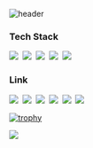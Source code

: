![header](https://capsule-render.vercel.app/api?type=Waving&color=timeGradient&height=350&section=header&text=saehyun%&fontSize=90)

### Tech Stack
<p>
  <img src="https://img.shields.io/badge/Android-3DDC84?style=flat-square&logo=Android&logoColor=white"/>&nbsp
  <img src="https://img.shields.io/badge/Flutter-02569B?style=flat-square&logo=Flutter&logoColor=white"/>&nbsp
  <img src="https://img.shields.io/badge/Spring-6DB33F?style=flat-square&logo=Spring&logoColor=white"/>&nbsp 
  <img src="https://img.shields.io/badge/Kotlin-0095D5?style=flat-square&logo=Kotlin&logoColor=white"/>&nbsp 
  <img src="https://img.shields.io/badge/Dart-0175C2?style=flat-square&logo=Dart&logoColor=white"/>&nbsp
</p>

### Link
<p>
  <a href="https://resume.saehyun.kr"><img src="https://img.shields.io/badge/Notion-34567C?style=flat-square&logo=Notion&logoColor=white&link=https://resume.saehyun.kr"/></a>&nbsp
  <a href="https://medium.com/@limsaehyun"><img src="https://img.shields.io/badge/Medium-000000?style=flat-square&logo=Medium&logoColor=white&link=https://medium.com/@limsaehyun"/></a>&nbsp
  <a href="https://velog.io/@limsaehyun"><img src="https://img.shields.io/badge/VELOG-11B48A?style=flat-square&logo=Vimeo&logoColor=white&link=https://velog.io/@limsaehyun"/></a>&nbsp
  <a href="https://www.instagram.com/sae.__.hyun/"><img src="https://img.shields.io/badge/Instagram-E4405F?style=flat-square&logo=Instagram&logoColor=white&link=https://www.instagram.com/sae.__.hyun/"/></a>&nbsp
  <a href="https://www.facebook.com/profile.php?id=100016589911133"><img src="https://img.shields.io/badge/Facebook-1877F2?style=flat-square&logo=Facebook&logoColor=white&link=https://www.facebook.com/profile.php?id=100016589911133"/></a>&nbsp
  <a href="https://www.linkedin.com/in/세현-임-220912228/" target="_blank"> <img src="https://img.shields.io/badge/LinkedIn-0A66C2?style=flat-square&logo=LinkedIn&logoColor=white"/>
</p>

  
![trophy](https://github-profile-trophy.vercel.app/?username=limsaehyun&theme=chalk&row=1&column=7&margin-w=5)

![](https://visitor-badge.glitch.me/badge?page_id=limsaehyun)
